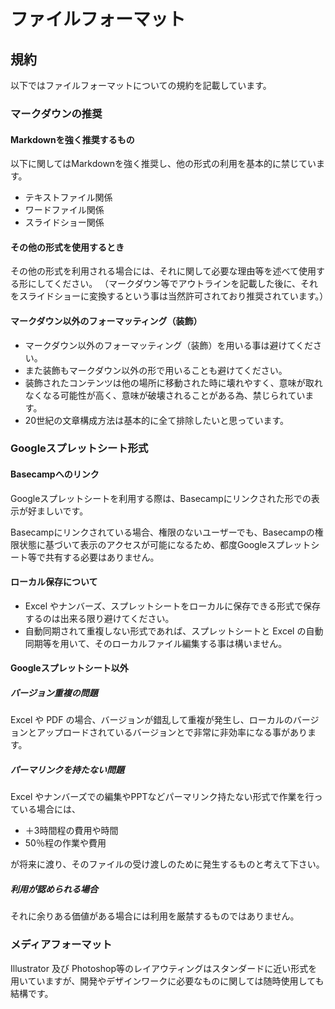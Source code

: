 ファイルフォーマット
=====
規約
-----
以下ではファイルフォーマットについての規約を記載しています。

### マークダウンの推奨

#### Markdownを強く推奨するもの
以下に関してはMarkdownを強く推奨し、他の形式の利用を基本的に禁じています。
- テキストファイル関係
- ワードファイル関係
- スライドショー関係

#### その他の形式を使用するとき
その他の形式を利用される場合には、それに関して必要な理由等を述べて使用する形にしてください。
（マークダウン等でアウトラインを記載した後に、それをスライドショーに変換するという事は当然許可されており推奨されています。）

#### マークダウン以外のフォーマッティング（装飾）
- マークダウン以外のフォーマッティング（装飾）を用いる事は避けてください。
- また装飾もマークダウン以外の形で用いることも避けてください。
- 装飾されたコンテンツは他の場所に移動された時に壊れやすく、意味が取れなくなる可能性が高く、意味が破壊されることがある為、禁じられています。
- 20世紀の文章構成方法は基本的に全て排除したいと思っています。

### Googleスプレットシート形式
#### Basecampへのリンク
Googleスプレットシートを利用する際は、Basecampにリンクされた形での表示が好ましいです。

Basecampにリンクされている場合、権限のないユーザーでも、Basecampの権限状態に基づいて表示のアクセスが可能になるため、都度Googleスプレットシート等で共有する必要はありません。

#### ローカル保存について
- Excel やナンバーズ、スプレットシートをローカルに保存できる形式で保存するのは出来る限り避けてください。
- 自動同期されて重複しない形式であれば、スプレットシートと Excel の自動同期等を用いて、そのローカルファイル編集する事は構いません。

#### Googleスプレットシート以外
##### バージョン重複の問題
Excel や PDF の場合、バージョンが錯乱して重複が発生し、ローカルのバージョンとアップロードされているバージョンとで非常に非効率になる事があります。

##### パーマリンクを持たない問題
Excel やナンバーズでの編集やPPTなどパーマリンク持たない形式で作業を行っている場合には、
- ＋3時間程の費用や時間
- 50％程の作業や費用

が将来に渡り、そのファイルの受け渡しのために発生するものと考えて下さい。

##### 利用が認められる場合
それに余りある価値がある場合には利用を厳禁するものではありません。

### メディアフォーマット
Illustrator 及び Photoshop等のレイアウティングはスタンダードに近い形式を用いていますが、開発やデザインワークに必要なものに関しては随時使用しても結構です。
